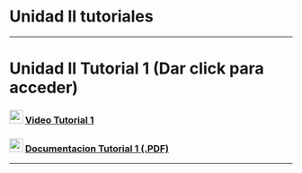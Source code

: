 # Unidad II tutoriales

---

# Unidad II Tutorial 1 (Dar click para acceder)

### <img src="https://cdn-icons-png.flaticon.com/128/10090/10090287.png" width="24"/> [Video Tutorial 1](https://youtu.be/J7GEu1sZYv0)

### <img src="https://cdn-icons-png.flaticon.com/128/4726/4726010.png" width="24"/> [Documentacion Tutorial 1 (.PDF)](https://github.com/jaarriaga/ProgramaVideojuego1/blob/main/Tutoriales/Tutorial1/Tutorial1videojuegoUnity.pdf)



---
